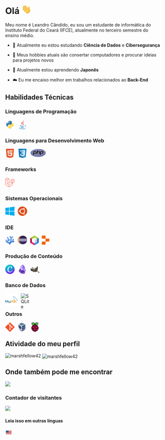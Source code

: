 # Olá <img width="32px" src="Assets/wave.gif" />
Meu nome é Leandro Cândido, eu sou um estudante de informática do Instituto Federal do Ceará (IFCE), atualmente no terceiro semestre do ensino médio.

- 🔭 Atualmente eu estou estudando **Ciência de Dados** e **Cibersegurança**

- 💬 Meus hobbies atuais são consertar computadores e procurar ideias para projetos novos

- 🌱 Atualmente estou aprendendo **Japonês**

- ☁️ Eu me encaixo melhor em trabalhos relacionados ao **Back-End** 

## Habilidades Técnicas

### Linguagens de Programação
<img align="left" title="Python" width="30px" style="padding-right:10px;" src="Assets/python-original.svg" />
<img align="left" title="Java" width="30px" style="padding-right:10px;" src="Assets/java-original.svg"/>

<br/>

#

### Linguagens para Desenvolvimento Web
<img align="left" title="HTML" width="30px" style="padding-right:10px;" src="Assets/html5-original.svg" />
<img align="left" title="CSS" width="30px" style="padding-right:10px;" src="Assets/css3-original.svg" />
<img align="left" title="PHP" width="50px" style="padding-right:10px;" src="Assets/PHP-logo.svg" />

<br/>

#

### Frameworks
<img align="left" title="Laravel" width="30px" style="padding-right:10px;" src="Assets/laravel-original.svg" />

<br/>

#

### Sistemas Operacionais
<img align="left" title="Windows" width="30px" style="padding-right:10px;" src="Assets/windows8-original.svg" />
<img align="left" title="Ubuntu" width="30px" style="padding-right:10px;" src="Assets/ubuntu-4-logo-svg-vector.svg" />

<br/>

#

### IDE
<img align="left" title="VSCodium" width="30px" style="padding-right:10px;" src="Assets/paulo22s.png" />
<img align="left" title="Eclipse" width="30px" style="padding-right:10px;" src="Assets/NicePng_eclipse-png_2648074.png" />
<img align="left" title="Netbeans" width="27px" style="padding-right:10px;" src="Assets/Apache_NetBeans_Logo.svg" />
<img align="left" title="Replit" width="24px" style="padding-right:10px;" src="Assets/replit-icon-logo-A666709FE9-seeklogo.com.png" />

<br/>

#

### Produção de Conteúdo
<img align="left" title="Canva" width="30px" style="padding-right:10px;" src="Assets/Canva_icon_2021.svg" />
<img align="left" title="Obsidian" width="30px" style="padding-right:10px;" src="Assets/2023_Obsidian_logo.svg" />
<img align="left" title="GIMP" width="30px" style="padding-right:10px;" src="Assets/The_GIMP_icon_-_gnome.svg" />

<br/>

#

### Banco de Dados
<img align="left" title="MySql" width="40px" style="padding-right:10px;" src="Assets/mysql-original-wordmark.svg" />
<img align="left" title="SQLite" width="30px" style="padding-right:10px;" src="Assets/Sqlite-square-icon.svg" />

<br/>

#

### Outros
<img align="left" title="Git" width="30px" style="padding-right:10px;" src="Assets/git-original.svg" />
<img align="left" title="VirtualBox" width="30px" style="padding-right:10px;" src="Assets/Virtualbox_logo.png" />
<img align="left" title="Raspberry Pi" width="30px" style="padding-right:10px;" src="Assets/raspberrypi-original.svg" />
<!--
<img align="left" title="Docker" width="40px" style="padding-right:10px;" src="Assets/docker-original.svg" />
-->
<br/>

<!--

#

### O que eu quero aprender
<img align="left" title="Rust" width="38px" style="padding-right:10px;" src="Assets/rust-logo-512x512.png" />
<img align="left" title="C++" width="35px" style="padding-right:10px;" src="Assets/cplusplus-original.svg" />
<img align="left" title="Kotlin" width="30px" style="padding-right:10px;" src="Assets/Kotlin_Icon.svg" />

<br/>

-->

#

## Atividade do meu perfil
<p><img align="left" src="https://github-readme-stats.vercel.app/api/top-langs?username=marshfellow42&show_icons=true&locale=pt-br&layout=compact&theme=algolia&hide_border=true" alt="marshfellow42" /></p>

<p>&nbsp;<img align="center" src="https://github-readme-stats.vercel.app/api?username=marshfellow42&show_icons=true&locale=pt-br&theme=algolia&hide_border=true" alt="marshfellow42" /></p>

## Onde também pode me encontrar
<div align="left">
<a href="mailto:leandrocandido6@protonmail.com"> <img src="https://img.shields.io/badge/ProtonMail-8B89CC?style=for-the-badge&logo=protonmail&logoColor=white" style="padding-right:10px" ></a> 
</div>

### Contador de visitantes
![](https://komarev.com/ghpvc/?username=marshfellow42&style=flat-square&label=Vizualizações+do+perfil)

#### Leia isso em outras línguas
<kbd>[<img title="Inglês" src="Assets/usa.png" width="22">](Translations/README_en.md)</kbd>